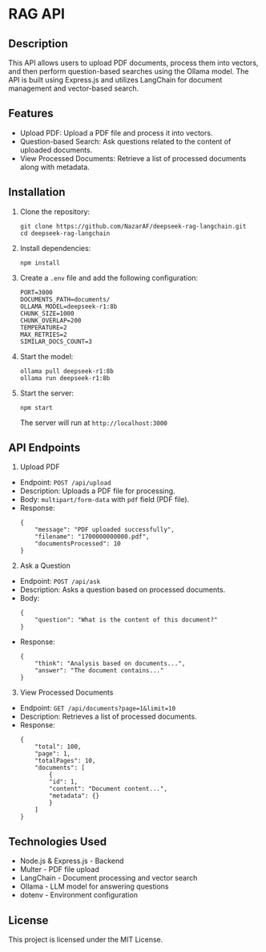 # RAG API

## Description
This API allows users to upload PDF documents, process them into vectors, and then perform question-based searches using the Ollama model. The API is built using Express.js and utilizes LangChain for document management and vector-based search.

## Features
- Upload PDF: Upload a PDF file and process it into vectors.
- Question-based Search: Ask questions related to the content of uploaded documents.
- View Processed Documents: Retrieve a list of processed documents along with metadata.

## Installation
1. Clone the repository:
    ```
    git clone https://github.com/NazarAF/deepseek-rag-langchain.git
    cd deepseek-rag-langchain
    ```

2. Install dependencies:
    ```
    npm install
    ```

3. Create a `.env` file and add the following configuration:
    ```
    PORT=3000
    DOCUMENTS_PATH=documents/
    OLLAMA_MODEL=deepseek-r1:8b
    CHUNK_SIZE=1000
    CHUNK_OVERLAP=200
    TEMPERATURE=2
    MAX_RETRIES=2
    SIMILAR_DOCS_COUNT=3
    ```

4. Start the model:
    ```
    ollama pull deepseek-r1:8b
    ollama run deepseek-r1:8b
    ```

5. Start the server:
    ```
    npm start
    ```
    The server will run at `http://localhost:3000`

## API Endpoints

1. Upload PDF
- Endpoint: `POST /api/upload`
- Description: Uploads a PDF file for processing.
- Body: `multipart/form-data` with `pdf` field (PDF file).
- Response:
    ```
    {
        "message": "PDF uploaded successfully",
        "filename": "1700000000000.pdf",
        "documentsProcessed": 10
    }
    ```

2. Ask a Question
- Endpoint: `POST /api/ask`
- Description: Asks a question based on processed documents.
- Body:
    ```
    {
        "question": "What is the content of this document?"
    }
    ```
- Response:
    ```
    {
        "think": "Analysis based on documents...",
        "answer": "The document contains..."
    }
    ```

3. View Processed Documents
- Endpoint: `GET /api/documents?page=1&limit=10`
- Description: Retrieves a list of processed documents.
- Response:
    ```
    {
        "total": 100,
        "page": 1,
        "totalPages": 10,
        "documents": [
            {
            "id": 1,
            "content": "Document content...",
            "metadata": {}
            }
        ]
    }
    ```

## Technologies Used
- Node.js & Express.js - Backend
- Multer - PDF file upload
- LangChain - Document processing and vector search
- Ollama - LLM model for answering questions
- dotenv - Environment configuration

## License
This project is licensed under the MIT License.
